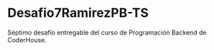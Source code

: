 # Desafio7RamirezPB-TS
 Séptimo desafío entregable del curso de Programación Backend de CoderHouse.
